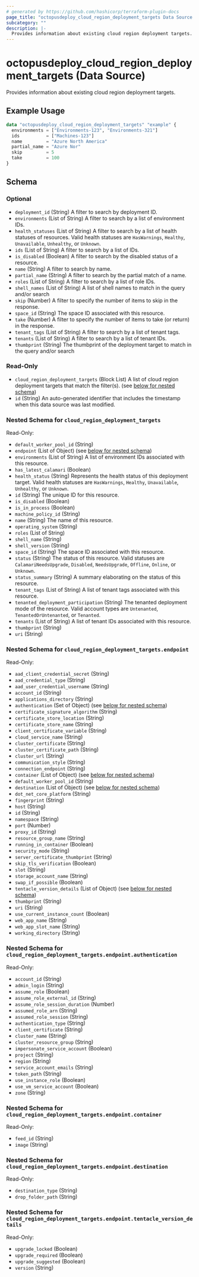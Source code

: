 ```yaml
---
# generated by https://github.com/hashicorp/terraform-plugin-docs
page_title: "octopusdeploy_cloud_region_deployment_targets Data Source - terraform-provider-octopusdeploy"
subcategory: ""
description: |-
  Provides information about existing cloud region deployment targets.
---
```


# octopusdeploy_cloud_region_deployment_targets (Data Source)

Provides information about existing cloud region deployment targets.

## Example Usage

```terraform
data "octopusdeploy_cloud_region_deployment_targets" "example" {
  environments = ["Environments-123", "Environments-321"]
  ids          = ["Machines-123"]
  name         = "Azure North America"
  partial_name = "Azure Nor"
  skip         = 5
  take         = 100
}
```

<!-- schema generated by tfplugindocs -->
## Schema

### Optional

- `deployment_id` (String) A filter to search by deployment ID.
- `environments` (List of String) A filter to search by a list of environment IDs.
- `health_statuses` (List of String) A filter to search by a list of health statuses of resources. Valid health statuses are `HasWarnings`, `Healthy`, `Unavailable`, `Unhealthy`, or `Unknown`.
- `ids` (List of String) A filter to search by a list of IDs.
- `is_disabled` (Boolean) A filter to search by the disabled status of a resource.
- `name` (String) A filter to search by name.
- `partial_name` (String) A filter to search by the partial match of a name.
- `roles` (List of String) A filter to search by a list of role IDs.
- `shell_names` (List of String) A list of shell names to match in the query and/or search
- `skip` (Number) A filter to specify the number of items to skip in the response.
- `space_id` (String) The space ID associated with this resource.
- `take` (Number) A filter to specify the number of items to take (or return) in the response.
- `tenant_tags` (List of String) A filter to search by a list of tenant tags.
- `tenants` (List of String) A filter to search by a list of tenant IDs.
- `thumbprint` (String) The thumbprint of the deployment target to match in the query and/or search

### Read-Only

- `cloud_region_deployment_targets` (Block List) A list of cloud region deployment targets that match the filter(s). (see [below for nested schema](#nestedblock--cloud_region_deployment_targets))
- `id` (String) An auto-generated identifier that includes the timestamp when this data source was last modified.

<a id="nestedblock--cloud_region_deployment_targets"></a>
### Nested Schema for `cloud_region_deployment_targets`

Read-Only:

- `default_worker_pool_id` (String)
- `endpoint` (List of Object) (see [below for nested schema](#nestedatt--cloud_region_deployment_targets--endpoint))
- `environments` (List of String) A list of environment IDs associated with this resource.
- `has_latest_calamari` (Boolean)
- `health_status` (String) Represents the health status of this deployment target. Valid health statuses are `HasWarnings`, `Healthy`, `Unavailable`, `Unhealthy`, or `Unknown`.
- `id` (String) The unique ID for this resource.
- `is_disabled` (Boolean)
- `is_in_process` (Boolean)
- `machine_policy_id` (String)
- `name` (String) The name of this resource.
- `operating_system` (String)
- `roles` (List of String)
- `shell_name` (String)
- `shell_version` (String)
- `space_id` (String) The space ID associated with this resource.
- `status` (String) The status of this resource. Valid statuses are `CalamariNeedsUpgrade`, `Disabled`, `NeedsUpgrade`, `Offline`, `Online`, or `Unknown`.
- `status_summary` (String) A summary elaborating on the status of this resource.
- `tenant_tags` (List of String) A list of tenant tags associated with this resource.
- `tenanted_deployment_participation` (String) The tenanted deployment mode of the resource. Valid account types are `Untenanted`, `TenantedOrUntenanted`, or `Tenanted`.
- `tenants` (List of String) A list of tenant IDs associated with this resource.
- `thumbprint` (String)
- `uri` (String)

<a id="nestedatt--cloud_region_deployment_targets--endpoint"></a>
### Nested Schema for `cloud_region_deployment_targets.endpoint`

Read-Only:

- `aad_client_credential_secret` (String)
- `aad_credential_type` (String)
- `aad_user_credential_username` (String)
- `account_id` (String)
- `applications_directory` (String)
- `authentication` (Set of Object) (see [below for nested schema](#nestedobjatt--cloud_region_deployment_targets--endpoint--authentication))
- `certificate_signature_algorithm` (String)
- `certificate_store_location` (String)
- `certificate_store_name` (String)
- `client_certificate_variable` (String)
- `cloud_service_name` (String)
- `cluster_certificate` (String)
- `cluster_certificate_path` (String)
- `cluster_url` (String)
- `communication_style` (String)
- `connection_endpoint` (String)
- `container` (List of Object) (see [below for nested schema](#nestedobjatt--cloud_region_deployment_targets--endpoint--container))
- `default_worker_pool_id` (String)
- `destination` (List of Object) (see [below for nested schema](#nestedobjatt--cloud_region_deployment_targets--endpoint--destination))
- `dot_net_core_platform` (String)
- `fingerprint` (String)
- `host` (String)
- `id` (String)
- `namespace` (String)
- `port` (Number)
- `proxy_id` (String)
- `resource_group_name` (String)
- `running_in_container` (Boolean)
- `security_mode` (String)
- `server_certificate_thumbprint` (String)
- `skip_tls_verification` (Boolean)
- `slot` (String)
- `storage_account_name` (String)
- `swap_if_possible` (Boolean)
- `tentacle_version_details` (List of Object) (see [below for nested schema](#nestedobjatt--cloud_region_deployment_targets--endpoint--tentacle_version_details))
- `thumbprint` (String)
- `uri` (String)
- `use_current_instance_count` (Boolean)
- `web_app_name` (String)
- `web_app_slot_name` (String)
- `working_directory` (String)

<a id="nestedobjatt--cloud_region_deployment_targets--endpoint--authentication"></a>
### Nested Schema for `cloud_region_deployment_targets.endpoint.authentication`

Read-Only:

- `account_id` (String)
- `admin_login` (String)
- `assume_role` (Boolean)
- `assume_role_external_id` (String)
- `assume_role_session_duration` (Number)
- `assumed_role_arn` (String)
- `assumed_role_session` (String)
- `authentication_type` (String)
- `client_certificate` (String)
- `cluster_name` (String)
- `cluster_resource_group` (String)
- `impersonate_service_account` (Boolean)
- `project` (String)
- `region` (String)
- `service_account_emails` (String)
- `token_path` (String)
- `use_instance_role` (Boolean)
- `use_vm_service_account` (Boolean)
- `zone` (String)


<a id="nestedobjatt--cloud_region_deployment_targets--endpoint--container"></a>
### Nested Schema for `cloud_region_deployment_targets.endpoint.container`

Read-Only:

- `feed_id` (String)
- `image` (String)


<a id="nestedobjatt--cloud_region_deployment_targets--endpoint--destination"></a>
### Nested Schema for `cloud_region_deployment_targets.endpoint.destination`

Read-Only:

- `destination_type` (String)
- `drop_folder_path` (String)


<a id="nestedobjatt--cloud_region_deployment_targets--endpoint--tentacle_version_details"></a>
### Nested Schema for `cloud_region_deployment_targets.endpoint.tentacle_version_details`

Read-Only:

- `upgrade_locked` (Boolean)
- `upgrade_required` (Boolean)
- `upgrade_suggested` (Boolean)
- `version` (String)


